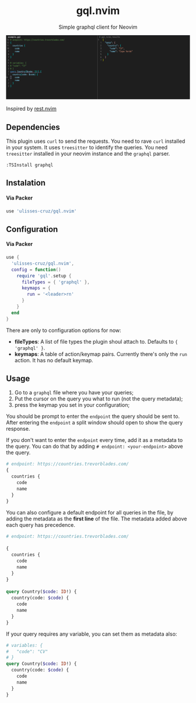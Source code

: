 <div align='center'>

# gql.nvim

Simple graphql client for Neovim

![Screenshot of gql.nvim plugin](assets/screenshot.png)

</div>

Inspired by [rest.nvim](https://github.com/NTBBloodbath/rest.nvim)

## Dependencies
This plugin uses `curl` to send the requests. You need to rave `curl` installed in your system.
It uses `treesitter` to identify the queries. You need `treesitter` installed in your neovim instance and the `graphql` parser.

```vim
:TSInstall graphql
```

## Instalation

#### Via Packer
```lua
use 'ulisses-cruz/gql.nvim'
```

## Configuration

#### Via Packer
```lua
use { 
  'ulisses-cruz/gql.nvim', 
  config = function()
    require 'gql'.setup {
      fileTypes = { 'graphql' },
      keymaps = { 
        run = '<leader>rn'
      }
    }  
  end
}
```
There are only to configuration options for now:
- **fileTypes**: A list of file types the plugin shoul attach to. Defaults to `{ 'graphql' }`.
- **keymaps**: A table of action/keymap pairs. Currently there's only the `run` action. It has no default keymap.

## Usage

1. Go to a `graphql` file where you have your queries;
2. Put the cursor on the query you what to run (not the query metadata);
3. press the keymap you set in your configuration;

You should be prompt to enter the `endpoint` the query should be sent to. After entering the `endpoint` a split window should open to show the query response.

If you don't want to enter the `endpoint` every time, add it as a metadata to the query. 
You can do that by adding `# endpoint: <your-endpoint>` above the query.

```graphql
# endpoint: https://countries.trevorblades.com/
{
  countries {
    code
    name
  }
}
```

You can also configure a default endpoint for all queries in the file, by adding the metadata as the **first line** of the file. 
The metadata added above each query has precedence.

```graphql
# endpoint: https://countries.trevorblades.com/

{
  countries {
    code
    name
  }
}

query Country($code: ID!) {
  country(code: $code) {
    code
    name
  }
}

```
If your query requires any variable, you can set them as metadata also:

```graphql
# variables: {
#   "code": "CV"
# }
query Country($code: ID!) {
  country(code: $code) {
    code
    name
  }
}
```
